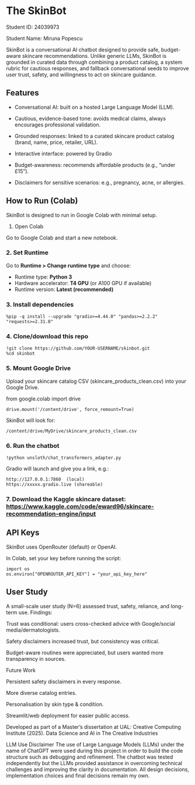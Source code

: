 # The SkinBot

Student ID: 24039973

Student Name: Miruna Popescu 

SkinBot is a conversational AI chatbot designed to provide safe, budget-aware skincare recommendations. Unlike generic LLMs, SkinBot is grounded in curated data through combining a product catalog, a system rubric for cautious responses, and fallback conversational seeds to improve user trust, safety, and willingness to act on skincare guidance.

## Features

- Conversational AI: built on a hosted Large Language Model (LLM).

- Cautious, evidence-based tone: avoids medical claims, always encourages professional validation.

- Grounded responses: linked to a curated skincare product catalog (brand, name, price, retailer, URL).

- Interactive interface: powered by Gradio

- Budget-awareness: recommends affordable products (e.g., “under £15”).

- Disclaimers for sensitive scenarios: e.g., pregnancy, acne, or allergies.


 ## How to Run (Colab)

SkinBot is designed to run in Google Colab with minimal setup.

1. Open Colab

Go to Google Colab
 and start a new notebook.


 ### 2. Set Runtime
Go to **Runtime > Change runtime type** and choose:  
- Runtime type: **Python 3**  
- Hardware accelerator: **T4 GPU** (or A100 GPU if available)  
- Runtime version: **Latest (recommended)** 

### 3. Install dependencies

```
%pip -q install --upgrade "gradio>=4.44.0" "pandas>=2.2.2" "requests>=2.31.0"
```

### 4. Clone/download this repo

```
!git clone https://github.com/YOUR-USERNAME/skinbot.git
%cd skinbot
```

### 5. Mount Google Drive

Upload your skincare catalog CSV (skincare_products_clean.csv) into your Google Drive.

from google.colab import drive
```
drive.mount('/content/drive', force_remount=True)
```

SkinBot will look for:
```
/content/drive/MyDrive/skincare_products_clean.csv
```

### 6. Run the chatbot
```
!python unsloth/chat_transformers_adapter.py
```

Gradio will launch and give you a link, e.g.:
```
http://127.0.0.1:7860  (local)
https://xxxxx.gradio.live (shareable)
```

### 7. Download the Kaggle skincare dataset: https://www.kaggle.com/code/eward96/skincare-recommendation-engine/input 

## API Keys

SkinBot uses OpenRouter
 (default) or OpenAI.

In Colab, set your key before running the script:
```
import os
os.environ["OPENROUTER_API_KEY"] = "your_api_key_here"
```

## User Study

A small-scale user study (N=6) assessed trust, safety, reliance, and long-term use.
Findings:

Trust was conditional: users cross-checked advice with Google/social media/dermatologists.

Safety disclaimers increased trust, but consistency was critical.

Budget-aware routines were appreciated, but users wanted more transparency in sources.

Future Work

Persistent safety disclaimers in every response.

More diverse catalog entries.

Personalisation by skin type & condition.

Streamlit/web deployment for easier public access.

Developed as part of a Master’s dissertation at UAL: Creative Computing Institute (2025).
Data Science and AI in The Creative Industries 


LLM Use Disclaimer
The use of Large Language Models (LLMs) under the name of ChatGPT were used during this project in order to build the code structure such as debugging and refinement. The chatbot was tested independently but the LLMs provided assistance in overcoming technical challenges and improving the clarity in documentation. All design decisions, implementation choices and final decisions remain my own. 


